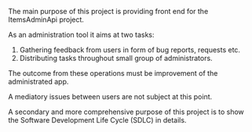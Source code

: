 The main purpose of this project is providing front end for the ItemsAdminApi project. 

As an administration tool it aims at two tasks:
1. Gathering feedback from users in form of bug reports, requests etc.
2. Distributing tasks throughout small group of administrators.

The outcome from these operations must be improvement of the administrated app.

A mediatory issues between users are not subject at this point.



A secondary and more comprehensive purpose of this project is to show the Software Development Life Cycle (SDLC) in details.